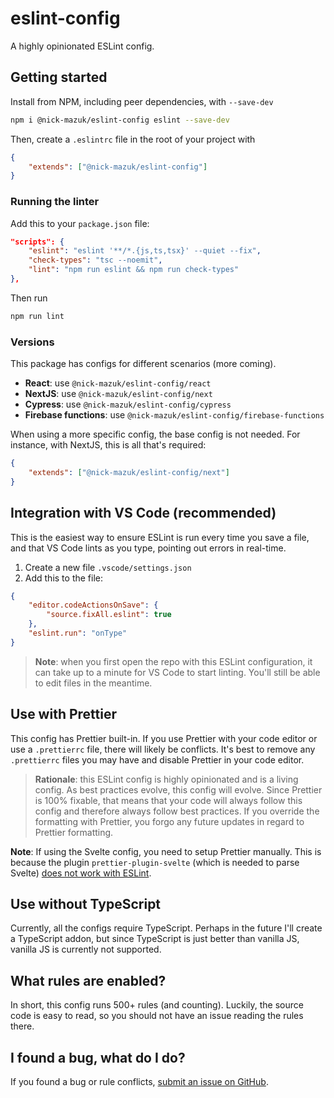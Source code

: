 # eslint-config

A highly opinionated ESLint config.

## Getting started

Install from NPM, including peer dependencies, with `--save-dev`

```bash
npm i @nick-mazuk/eslint-config eslint --save-dev
```

Then, create a `.eslintrc` file in the root of your project with

```json
{
    "extends": ["@nick-mazuk/eslint-config"]
}
```

### Running the linter

Add this to your `package.json` file:

```json
"scripts": {
    "eslint": "eslint '**/*.{js,ts,tsx}' --quiet --fix",
    "check-types": "tsc --noemit",
    "lint": "npm run eslint && npm run check-types"
},
```

Then run

```bash
npm run lint
```

### Versions

This package has configs for different scenarios (more coming).

- **React**: use `@nick-mazuk/eslint-config/react`
- **NextJS**: use `@nick-mazuk/eslint-config/next`
- **Cypress**: use `@nick-mazuk/eslint-config/cypress`
- **Firebase functions**: use `@nick-mazuk/eslint-config/firebase-functions`

When using a more specific config, the base config is not needed. For instance, with NextJS, this is all that's required:

```json
{
    "extends": ["@nick-mazuk/eslint-config/next"]
}
```

## Integration with VS Code (recommended)

This is the easiest way to ensure ESLint is run every time you save a file, and that VS Code lints as you type, pointing out errors in real-time.

1. Create a new file `.vscode/settings.json`
2. Add this to the file:

```json
{
    "editor.codeActionsOnSave": {
        "source.fixAll.eslint": true
    },
    "eslint.run": "onType"
}
```

> **Note**: when you first open the repo with this ESLint configuration, it can take up to a minute for VS Code to start linting. You'll still be able to edit files in the meantime.

## Use with Prettier

This config has Prettier built-in. If you use Prettier with your code editor or use a `.prettierrc` file, there will likely be conflicts. It's best to remove any `.prettierrc` files you may have and disable Prettier in your code editor.

> **Rationale**: this ESLint config is highly opinionated and is a living config. As best practices evolve, this config will evolve. Since Prettier is 100% fixable, that means that your code will always follow this config and therefore always follow best practices. If you override the formatting with Prettier, you forgo any future updates in regard to Prettier formatting.

**Note**: If using the Svelte config, you need to setup Prettier manually. This is because the plugin `prettier-plugin-svelte` (which is needed to parse Svelte) [does not work with ESLint](https://github.com/sveltejs/prettier-plugin-svelte/issues/57).

## Use without TypeScript

Currently, all the configs require TypeScript. Perhaps in the future I'll create a TypeScript addon, but since TypeScript is just better than vanilla JS, vanilla JS is currently not supported.

## What rules are enabled?

In short, this config runs 500+ rules (and counting). Luckily, the source code is easy to read, so you should not have an issue reading the rules there.

## I found a bug, what do I do?

If you found a bug or rule conflicts, [submit an issue on GitHub](https://github.com/Nick-Mazuk/eslint-config/issues).
